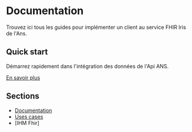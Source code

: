 # Documentation

Trouvez ici tous les guides pour implémenter un client au service FHIR Iris de l'Ans.

## Quick start

Démarrez rapidement dans l'intégration des données de l'Api ANS. 

[En savoir plus](pages/quick-start/readme.md)

## Sections

* [Documentation](pages/documentation/index)
* [Uses cases](pages/use-cases/index)
* [IHM Fhir]



